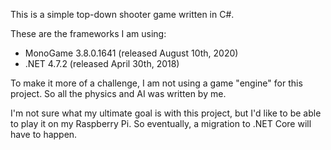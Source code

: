 This is a simple top-down shooter game written in C#.

These are the frameworks I am using:
- MonoGame 3.8.0.1641 (released August 10th, 2020)
- .NET 4.7.2 (released April 30th, 2018)

To make it more of a challenge, I am not using a game "engine" for this project. So all the physics and AI was written by me.

I'm not sure what my ultimate goal is with this project, but I'd like to be able to play it on my Raspberry Pi. So eventually, a migration to .NET Core will have to happen.